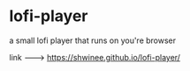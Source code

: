 # lofi-player
a small lofi player that runs on you're browser


link ---> https://shwinee.github.io/lofi-player/
